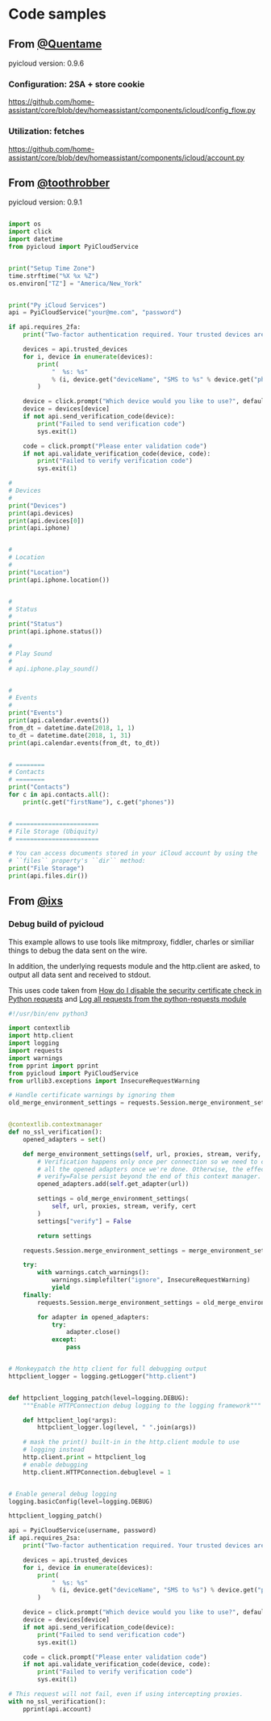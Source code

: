 # Code samples

## From [@Quentame](https://github.com/Quentame)

pyicloud version: 0.9.6

### Configuration: 2SA + store cookie

https://github.com/home-assistant/core/blob/dev/homeassistant/components/icloud/config_flow.py

### Utilization: fetches

https://github.com/home-assistant/core/blob/dev/homeassistant/components/icloud/account.py


## From [@toothrobber](https://github.com/toothrobber)

pyicloud version: 0.9.1

```python

import os
import click
import datetime
from pyicloud import PyiCloudService


print("Setup Time Zone")
time.strftime("%X %x %Z")
os.environ["TZ"] = "America/New_York"


print("Py iCloud Services")
api = PyiCloudService("your@me.com", "password")

if api.requires_2fa:
    print("Two-factor authentication required. Your trusted devices are:")

    devices = api.trusted_devices
    for i, device in enumerate(devices):
        print(
            "  %s: %s"
            % (i, device.get("deviceName", "SMS to %s" % device.get("phoneNumber")))
        )

    device = click.prompt("Which device would you like to use?", default=0)
    device = devices[device]
    if not api.send_verification_code(device):
        print("Failed to send verification code")
        sys.exit(1)

    code = click.prompt("Please enter validation code")
    if not api.validate_verification_code(device, code):
        print("Failed to verify verification code")
        sys.exit(1)

#
# Devices
#
print("Devices")
print(api.devices)
print(api.devices[0])
print(api.iphone)


#
# Location
#
print("Location")
print(api.iphone.location())


#
# Status
#
print("Status")
print(api.iphone.status())

#
# Play Sound
#
# api.iphone.play_sound()


#
# Events
#
print("Events")
print(api.calendar.events())
from_dt = datetime.date(2018, 1, 1)
to_dt = datetime.date(2018, 1, 31)
print(api.calendar.events(from_dt, to_dt))


# ========
# Contacts
# ========
print("Contacts")
for c in api.contacts.all():
    print(c.get("firstName"), c.get("phones"))


# =======================
# File Storage (Ubiquity)
# =======================

# You can access documents stored in your iCloud account by using the
# ``files`` property's ``dir`` method:
print("File Storage")
print(api.files.dir())
```

## From [@ixs](https://github.com/ixs)

### Debug build of pyicloud

This example allows to use tools like mitmproxy, fiddler, charles or similiar
things to debug the data sent on the wire.

In addition, the underlying requests module and the http.client are asked, to
output all data sent and received to stdout.

This uses code taken from [How do I disable the security certificate check in Python requests](https://stackoverflow.com/questions/15445981/how-do-i-disable-the-security-certificate-check-in-python-requests)
and [Log all requests from the python-requests module](https://stackoverflow.com/questions/16337511/log-all-requests-from-the-python-requests-module)


```python
#!/usr/bin/env python3

import contextlib
import http.client
import logging
import requests
import warnings
from pprint import pprint
from pyicloud import PyiCloudService
from urllib3.exceptions import InsecureRequestWarning

# Handle certificate warnings by ignoring them
old_merge_environment_settings = requests.Session.merge_environment_settings


@contextlib.contextmanager
def no_ssl_verification():
    opened_adapters = set()

    def merge_environment_settings(self, url, proxies, stream, verify, cert):
        # Verification happens only once per connection so we need to close
        # all the opened adapters once we're done. Otherwise, the effects of
        # verify=False persist beyond the end of this context manager.
        opened_adapters.add(self.get_adapter(url))

        settings = old_merge_environment_settings(
            self, url, proxies, stream, verify, cert
        )
        settings["verify"] = False

        return settings

    requests.Session.merge_environment_settings = merge_environment_settings

    try:
        with warnings.catch_warnings():
            warnings.simplefilter("ignore", InsecureRequestWarning)
            yield
    finally:
        requests.Session.merge_environment_settings = old_merge_environment_settings

        for adapter in opened_adapters:
            try:
                adapter.close()
            except:
                pass


# Monkeypatch the http client for full debugging output
httpclient_logger = logging.getLogger("http.client")


def httpclient_logging_patch(level=logging.DEBUG):
    """Enable HTTPConnection debug logging to the logging framework"""

    def httpclient_log(*args):
        httpclient_logger.log(level, " ".join(args))

    # mask the print() built-in in the http.client module to use
    # logging instead
    http.client.print = httpclient_log
    # enable debugging
    http.client.HTTPConnection.debuglevel = 1


# Enable general debug logging
logging.basicConfig(level=logging.DEBUG)

httpclient_logging_patch()

api = PyiCloudService(username, password)
if api.requires_2sa:
    print("Two-factor authentication required. Your trusted devices are:")

    devices = api.trusted_devices
    for i, device in enumerate(devices):
        print(
            "  %s: %s"
            % (i, device.get("deviceName", "SMS to %s") % device.get("phoneNumber"))
        )

    device = click.prompt("Which device would you like to use?", default=0)
    device = devices[device]
    if not api.send_verification_code(device):
        print("Failed to send verification code")
        sys.exit(1)

    code = click.prompt("Please enter validation code")
    if not api.validate_verification_code(device, code):
        print("Failed to verify verification code")
        sys.exit(1)

# This request will not fail, even if using intercepting proxies.
with no_ssl_verification():
    pprint(api.account)
```
